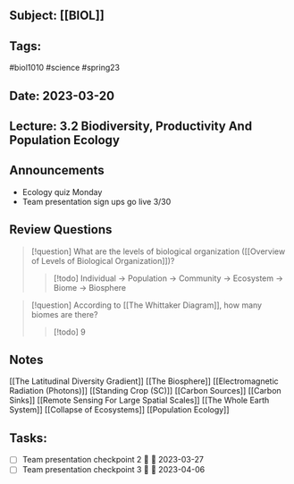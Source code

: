 ## Subject: [[BIOL]]
## Tags:
#biol1010 #science #spring23 
## Date: 2023-03-20
## Lecture: 3.2 Biodiversity, Productivity And Population Ecology

## Announcements
- Ecology quiz Monday
- Team presentation sign ups go live 3/30

## Review Questions
> [!question] What are the levels of biological organization ([[Overview of Levels of Biological Organization]])?
> > [!todo] Individual -> Population -> Community -> Ecosystem -> Biome -> Biosphere

> [!question] According to [[The Whittaker Diagram]], how many biomes are there?
> > [!todo]  9

## Notes
[[The Latitudinal Diversity Gradient]]
[[The Biosphere]]
[[Electromagnetic Radiation (Photons)]]
[[Standing Crop (SC)]]
[[Carbon Sources]]
[[Carbon Sinks]]
[[Remote Sensing For Large Spatial Scales]]
[[The Whole Earth System]]
[[Collapse of Ecosystems]]
[[Population Ecology]]


## Tasks:
- [ ] Team presentation checkpoint 2 🔼 📅 2023-03-27 
- [ ] Team presentation checkpoint 3 🔼 📅 2023-04-06
